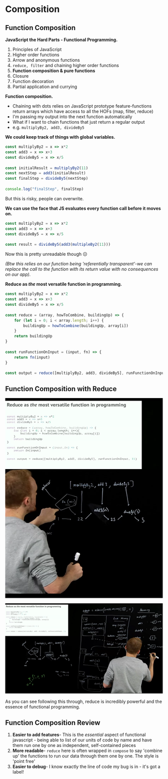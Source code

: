 # Composition

## Function Composition

**JavaScript the Hard Parts - Functional Programming.**

1. Principles of JavaScript
2. Higher order functions
3. Arrow and anonymous functions
4. `reduce, filter` and chaining higher order functions
5. **Function composition & pure functions**
6. Closure
7. Function decoration
8. Partial application and currying

**Function composition.**

- Chaining with dots relies on JavaScript prototype feature-functions return arrays which have access to all the HOFs (map, filter, reduce)
- I'm passing my output into the next function automatically
- What if I want to chain functions that just return a regular output
- e.g. `multiplyBy2, add3, divideBy5`

**We could keep track of things with global variables.**

```js
const multiplyBy2 = x => x*2
const add3 = x => x+3
const divideBy5 = x => x/5

const initialResult = multiplyBy2(11)
const nextStep = add3(initialResult)
const finalStep = divideBy5(nextStep)

console.log("finalStep", finalStep)
```

But this is risky, people can overwrite.

**We can use the face that JS evaluates every function call before it moves on.**

```js
const multiplyBy2 = x => x*2
const add3 = x => x+3
const divideBy5 = x => x/5

const result = divideBy5(add3(multipleBy2(11)))
```

Now this is pretty unreadable though ☹️

_(Btw this relies on our function being 'referentially transparent'-we can replace the call to the function with its return value with no consequences on our app)._

**Reduce as _the_ most versatile function in programming.**

```js
const multiplyBy2 = x => x*2
const add3 = x => x+3
const divideBy5 = x => x/5

const reduce = (array, howToCombine, buildingUp) => {
    for (let i = 0; i < array.length; i++) {
        buildingUp = howToCombine(buildingUp, array[i])
    }
    return buildingUp
}

const runFunctionOnInput = (input, fn) => {
    return fn(input)
}

const output = reduce([multiplyBy2, add3, divideBy5], runFunctionOnInput, 11)
```

## Function Composition with Reduce

![reduce-1](/img/05-reduce-1.png)

![reduce-2](/img/05-reduce-2.png)

As you can see following this through, reduce is incredibly powerful and the essence of functional programming.

## Function Composition Review

1. **Easier to add features**- This is the _essential_ aspect of functional javascript - being able to list of our units of code by name and have them run one by one as independent, self-contained pieces
2. **More readable**- `reduce` here is often wrapped in `compose` to say 'combine up' the functions to run our data through them one by one. The style is 'point free'
3. **Easier to debug**- I know exactly the line of code my bug is in - it's got a label!
